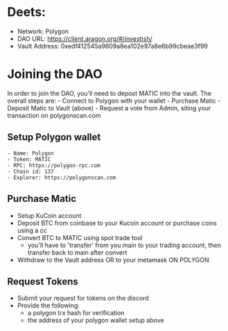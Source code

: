 # Deets:
- Network: Polygon
- DAO URL: https://client.aragon.org/#/investish/
- Vault Address: 0xedf412545a9609a8ea102e97a8e6b99cbeae3f99


# Joining the DAO

In order to join the DAO, you'll need to depost MATIC into the vault. The overall steps are:
    - Connect to Polygon with your wallet
    - Purchase Matic
    - Deposit Matic to Vault (above)
    - Request a vote from Admin, siting your transaction on polygonscan.com

## Setup Polygon wallet
    - Name: Polygon
    - Token: MATIC
    - RPC: https://polygon-rpc.com
    - Chain id: 137
    - Explorer: https://polygonscan.com

## Purchase Matic

- Setup KuCoin account
- Deposit BTC from coinbase to your Kucoin account or purchase coins using a cc
- Convert BTC to MATIC using spot trade tool
    - you'll have to 'transfer' from you main to your trading account, then transfer back to main after convert
- Withdraw to the Vault address OR to your metamask ON POLYGON

## Request Tokens

- Submit your request for tokens on the discord
- Provide the following:
    - a polygon trx hash for verification
    - the address of your polygon wallet setup above
